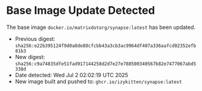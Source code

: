 # Base Image Update Detected
The base image `docker.io/matrixdotorg/synapse:latest` has been updated.
- Previous digest: `sha256:e22b395124f9d0a8de88cfcbb43a3cb3ac9964df407a336aafcd02352efb81b3`
- New digest: `sha256:c9a74835dfe51fad917144258d2d7e27e788500340567b82e7477067abd5338d`
- Date detected: Wed Jul  2 02:02:19 UTC 2025
- New image built and pushed to: `ghcr.io/izykitten/synapse:latest`
